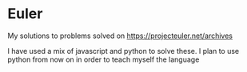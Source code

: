 # Euler
My solutions to problems solved on https://projecteuler.net/archives

I have used a mix of javascript and python to solve these. I plan to use python from now on in order to teach myself the language